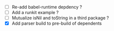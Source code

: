  - [ ] Re-add babel-runtime depdency ?
 - [ ] Add a runkit example ?
 - [ ] Mutualize isNil and toString in a third package ?
 - [x] Add parser build to pre-build of dependents
